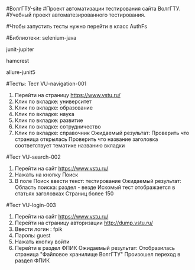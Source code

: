 #ВолгГТУ-site
#Проект автоматизации тестирования сайта ВолгГТУ.
#Учебный проект автоматезированного тестирования.

#Чтобы запустить тесты нужно перейти в класс AuthFs

#Библиотеки:
selenium-java

junit-jupiter

hamcrest

allure-junit5

#Тесты:
Тест VU-navigation-001

1. Перейти на страницу https://www.vstu.ru/
2. Клик по вкладке: университет
3. Клик по вкладке: образование
4. Клик по вкладке: наука
5. Клик по вкладке: развитие
6. Клик по вкладке: сотрудничество
7. Клик по вкладке: справочник
Ожидаемый результат:
     Проверить что страница открылась
     Проверить что название заголовка соответствует тематике названию вкладки

#Тест VU-search-002

1. Перейти на сайт https://www.vstu.ru/
2. Нажать на кнопку Поиск
3. В поле Поиск ввести текст: тестирование
Ожидаемый результат:
    Область поиска: раздел - везде
    Искомый тест отображается в 
    статьях
    заголовках 
    Страниц более 150        

#Тест VU-login-003

1. Перейти на сайт https://www.vstu.ru/
2. Перейти на страницу авторизации http://dump.vstu.ru/
3. Ввести логин : fpik
3. Пароль: guest
4. Нажать кнопку войти
5. Перейти в раздел ФПИК
Ожидаемый результат:
     Отобразилась страница "Файловое хранилище ВолгГТУ"
     Произошел переход в раздел ФПИК